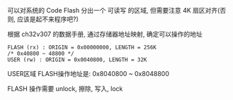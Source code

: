 可以对系统的 Code Flash 分出一个 可读写 的区域, 但需要注意 4K 扇区对齐(否则, 应该是起不来程序吧?)

根据 ch32v307 的数据手册, 通过存储器地址映射, 确定可以操作的地址

```
FLASH (rx) : ORIGIN = 0x00000000, LENGTH = 256K
/* 0x40800 ~ 48800 */
USER (rw) : ORIGIN = 0x0040800, LENGTH = 32K
```

USER区域 FLASH操作地址是: 0x8040800 ~ 0x8048800

FLASH 操作需要 unlock, 擦除, 写入, lock
